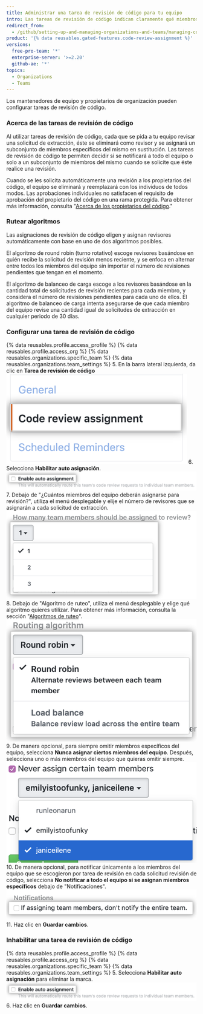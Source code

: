 ```yaml
---
title: Administrar una tarea de revisión de código para tu equipo
intro: Las tareas de revisión de código indican claramente qué miembros de un equipo se espera emitan una revisión para una solicitud de extracción.
redirect_from:
  - /github/setting-up-and-managing-organizations-and-teams/managing-code-review-assignment-for-your-team
product: '{% data reusables.gated-features.code-review-assignment %}'
versions:
  free-pro-team: '*'
  enterprise-server: '>=2.20'
  github-ae: '*'
topics:
  - Organizations
  - Teams
---
```


Los mantenedores de equipo y propietarios de organización pueden configurar tareas de revisión de código.

### Acerca de las tareas de revisión de código

Al utilizar tareas de revisión de código, cada que se pida a tu equipo revisar una solicitud de extracción, éste se eliminará como revisor y se asignará un subconjunto de miembros específicos del mismo en sustitución. Las tareas de revisión de código te permiten decidir si se notificará a todo el equipo o solo a un subconjunto de miembros del mismo cuando se solicite que éste realice una revisión.

Cuando se les solicita automáticamente una revisión a los propietarios del código, el equipo se eliminará y reemplazará con los individuos de todos modos. Las aprobaciones individuales no satisfacen el requisito de aprobación del propietario del código en una rama protegida. Para obtener más información, consulta "[Acerca de los propietarios del código](/github/creating-cloning-and-archiving-repositories/about-code-owners)."

### Rutear algoritmos

Las asignaciones de revisión de código eligen y asignan revisores automáticamente con base en uno de dos algoritmos posibles.

El algoritmo de round robin (turno rotativo) escoge revisores basándose en quién recibe la solicitud de revisión menos reciente, y se enfoca en alternar entre todos los miembros del equipo sin importar el número de revisiones pendientes que tengan en el momento.

El algoritmo de balanceo de carga escoge a los revisores basándose en la cantidad total de solicitudes de revisión recientes para cada miembro, y considera el número de revisiones pendientes para cada uno de ellos. El algoritmo de balanceo de carga intenta asegurarse de que cada miembro del equipo revise una cantidad igual de solicitudes de extracción en cualquier periodo de 30 días.

### Configurar una tarea de revisión de código
{% data reusables.profile.access_profile %}
{% data reusables.profile.access_org %}
{% data reusables.organizations.specific_team %}
{% data reusables.organizations.team_settings %}
5. En la barra lateral izquierda, da clic en **Tarea de revisión de código** ![Botón de tarea de revisión de código](/assets/images/help/teams/review-assignment-button.png)
6. Selecciona **Habilitar auto asignación**. ![Botón de tarea de revisión de código](/assets/images/help/teams/review-assignment-enable.png)
7. Debajo de "¿Cuántos miembros del equipo deberán asignarse para revisión?", utiliza el menú desplegable y elije el número de revisores que se asignarán a cada solicitud de extracción. ![Menú desplegable de cantidad de revisores](/assets/images/help/teams/review-assignment-number.png)
8. Debajo de "Algoritmo de ruteo", utiliza el menú desplegable y elige qué algoritmo quieres utilizar. Para obtener más información, consulta la sección "[Algoritmos de ruteo](#routing-algorithms)". ![Menú desplegable de algoritmo de ruteo](/assets/images/help/teams/review-assignment-algorithm.png)
9. De manera opcional, para siempre omitir miembros específicos del equipo, selecciona **Nunca asignar ciertos miembros del equipo**. Después, selecciona uno o más miembros del equipo que quieras omitir siempre. ![Menú desplegable y casilla de "nunca asignar ciertos miembros del equipo"](/assets/images/help/teams/review-assignment-skip-members.png)
10. De manera opcional, para notificar únicamente a los miembros del equipo que se escogieron por tarea de revisión en cada solicitud revisión de código, selecciona **No notificar a todo el equipo si se asignan miembros específicos** debajo de "Notificaciones". ![Notificaciones de tarea de revisión de código](/assets/images/help/teams/review-assignment-notifications.png)
11. Haz clic en **Guardar cambios**.

### Inhabilitar una tarea de revisión de código
{% data reusables.profile.access_profile %}
{% data reusables.profile.access_org %}
{% data reusables.organizations.specific_team %}
{% data reusables.organizations.team_settings %}
5. Selecciona **Habilitar auto asignación** para eliminar la marca. ![Botón de tarea de revisión de código](/assets/images/help/teams/review-assignment-enable.png)
6. Haz clic en **Guardar cambios**.
